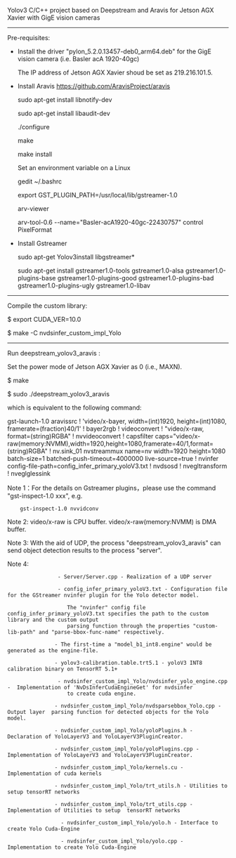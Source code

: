 Yolov3 C/C++ project based on Deepstream and Aravis for Jetson AGX Xavier with GigE vision cameras 

--------------------------------------------------------------------------------
Pre-requisites:

- Install the driver "pylon_5.2.0.13457-deb0_arm64.deb" for the GigE vision camera (i.e. Basler acA 1920-40gc)  

  The IP address of Jetson AGX Xavier shoud be set as 219.216.101.5.

- Install Aravis https://github.com/AravisProject/aravis

  sudo apt-get install libnotify-dev
  
  sudo apt-get install libaudit-dev

  ./configure
   
   make
   
   make install

   Set an environment variable on a Linux
   
   gedit ~/.bashrc
   
   export GST_PLUGIN_PATH=/usr/local/lib/gstreamer-1.0

   arv-viewer

   arv-tool-0.6 --name="Basler-acA1920-40gc-22430757" control PixelFormat

- Install Gstreamer

  sudo apt-get Yolov3install libgstreamer*

  sudo apt-get install gstreamer1.0-tools gstreamer1.0-alsa gstreamer1.0-plugins-base gstreamer1.0-plugins-good gstreamer1.0-plugins-bad gstreamer1.0-plugins-ugly gstreamer1.0-libav

--------------------------------------------------------------------------------
Compile the custom library:

  $ export CUDA_VER=10.0
  
  $ make -C nvdsinfer_custom_impl_Yolo

--------------------------------------------------------------------------------
Run deepstream_yolov3_aravis :

  Set the power mode of Jetson AGX Xavier as 0 (i.e., MAXN).

  $ make
  
  $ sudo ./deepstream_yolov3_aravis

  which is equivalent to the following command:

gst-launch-1.0 aravissrc ! 'video/x-bayer, width=(int)1920, height=(int)1080, framerate=(fraction)40/1' ! bayer2rgb ! videoconvert ! "video/x-raw, format=(string)RGBA" ! nvvideoconvert ! capsfilter caps="video/x-raw(memory:NVMM),width=1920,height=1080,framerate=40/1,format=(string)RGBA" ! nv.sink_01 nvstreammux name=nv width=1920 height=1080 batch-size=1 batched-push-timeout=4000000 live-source=true ! nvinfer config-file-path=config_infer_primary_yoloV3.txt ! nvdsosd ! nvegltransform ! nveglglessink

  Note 1：For the details on Gstreamer plugins，please use the command "gst-inspect-1.0 xxx", e.g.

        gst-inspect-1.0 nvvidconv
        
  Note 2: video/x-raw is CPU buffer. video/x-raw(memory:NVMM) is DMA buffer.

  Note 3: With the aid of UDP, the process "deepstream_yolov3_aravis" can send object detection results to the process "server".
  
  Note 4:     
         
                    - Server/Server.cpp - Realization of a UDP server
                    
                    - config_infer_primary_yoloV3.txt - Configuration file for the GStreamer nvinfer plugin for the Yolo detector model.
                    
                       The "nvinfer" config file config_infer_primary_yoloV3.txt specifies the path to the custom library and the custom output 
                       parsing function through the properties "custom-lib-path" and "parse-bbox-func-name" respectively.

                   - The first-time a "model_b1_int8.engine" would be generated as the engine-file.

                   - yolov3-calibration.table.trt5.1 - yoloV3 INT8 calibration binary on TensorRT 5.1+

                    - nvdsinfer_custom_impl_Yolo/nvdsinfer_yolo_engine.cpp -  Implementation of 'NvDsInferCudaEngineGet' for nvdsinfer 
                       to create cuda engine.

                   - nvdsinfer_custom_impl_Yolo/nvdsparsebbox_Yolo.cpp - Output layer  parsing function for detected objects for the Yolo model.
                    
                   - nvdsinfer_custom_impl_Yolo/yoloPlugins.h -  Declaration of YoloLayerV3 and YoloLayerV3PluginCreator.
                   
                   - nvdsinfer_custom_impl_Yolo/yoloPlugins.cpp -  Implementation of YoloLayerV3 and YoloLayerV3PluginCreator.

                   - nvdsinfer_custom_impl_Yolo/kernels.cu - Implementation of cuda kernels 
                   
                   - nvdsinfer_custom_impl_Yolo/trt_utils.h - Utilities to setup tensorRT networks
                   
                   - nvdsinfer_custom_impl_Yolo/trt_utils.cpp - Implementation of Utilities to setup  tensorRT networks
                   
                     - nvdsinfer_custom_impl_Yolo/yolo.h - Interface to create Yolo Cuda-Engine
                     
                     - nvdsinfer_custom_impl_Yolo/yolo.cpp - Implementation to create Yolo Cuda-Engine

